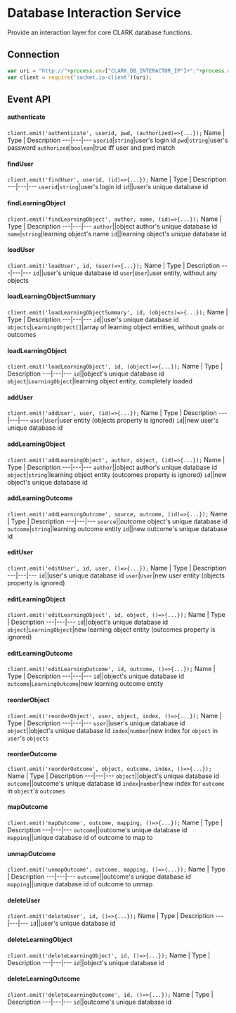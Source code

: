 # Database Interaction Service

Provide an interaction layer for core CLARK database functions.

## Connection

```javascript
var uri = "http://"+process.env["CLARK_DB_INTERACTOR_IP"]+":"+process.env["CLARK_DB_INTERACTOR_PORT"];
var client = require('socket.io-client')(uri);
```

## Event API

#### authenticate
`client.emit('authenticate', userid, pwd, (authorized)=>{...});`
Name | Type | Description
---|---|---
`userid`|`string`|user's login id
`pwd`|`string`|user's password
`authorized`|`boolean`|true iff user and pwd match

#### findUser
`client.emit('findUser', userid, (id)=>{...});`
Name | Type | Description
---|---|---
`userid`|`string`|user's login id
`id`||user's unique database id

#### findLearningObject
`client.emit('findLearningObject', author, name, (id)=>{...});`
Name | Type | Description
---|---|---
`author`||object author's unique database id
`name`|`string`|learning object's name
`id`||learning object's unique database id

#### loadUser
`client.emit('loadUser', id, (user)=>{...});`
Name | Type | Description
---|---|---
`id`||user's unique database id
`user`|`User`|user entity, without any objects

#### loadLearningObjectSummary
`client.emit('loadLearningObjectSummary', id, (objects)=>{...});`
Name | Type | Description
---|---|---
`id`||user's unique database id
`objects`|`LearningObject[]`|array of learning object entities, without goals or outcomes

#### loadLearningObject
`client.emit('loadLearningObject', id, (object)=>{...});`
Name | Type | Description
---|---|---
`id`||object's unique database id
`object`|`LearningObject`|learning object entity, completely loaded

#### addUser
`client.emit('addUser', user, (id)=>{...});`
Name | Type | Description
---|---|---
`user`|`User`|user entity (objects property is ignored)
`id`||new user's unique database id

#### addLearningObject
`client.emit('addLearningObject', author, object, (id)=>{...});`
Name | Type | Description
---|---|---
`author`||object author's unique database id
`object`|`string`|learning object entity (outcomes property is ignored)
`id`||new object's unique database id

#### addLearningOutcome
`client.emit('addLearningOutcome', source, outcome, (id)=>{...});`
Name | Type | Description
---|---|---
`source`||outcome object's unique database id
`outcome`|`string`|learning outcome entity
`id`||new outcome's unique database id

#### editUser
`client.emit('editUser', id, user, ()=>{...});`
Name | Type | Description
---|---|---
`id`||user's unique database id
`user`|`User`|new user entity (objects property is ignored)

#### editLearningObject
`client.emit('editLearningObject', id, object, ()=>{...});`
Name | Type | Description
---|---|---
`id`||object's unique database id
`object`|`LearningObject`|new learning object entity (outcomes property is ignored)

#### editLearningOutcome
`client.emit('editLearningOutcome', id, outcome, ()=>{...});`
Name | Type | Description
---|---|---
`id`||object's unique database id
`outcome`|`LearningOutcome`|new learning outcome entity

#### reorderObject
`client.emit('reorderObject', user, object, index, ()=>{...});`
Name | Type | Description
---|---|---
`user`||user's unique database id
`object`||object's unique database id
`index`|`number`|new index for `object` in `user`'s `objects`

#### reorderOutcome
`client.emit('reorderOutcome', object, outcome, index, ()=>{...});`
Name | Type | Description
---|---|---
`object`||object's unique database id
`outcome`||outcome's unique database id
`index`|`number`|new index for `outcome` in `object`'s `outcomes`

#### mapOutcome
`client.emit('mapOutcome', outcome, mapping, ()=>{...});`
Name | Type | Description
---|---|---
`outcome`||outcome's unique database id
`mapping`||unique database id of outcome to map to

#### unmapOutcome
`client.emit('unmapOutcome', outcome, mapping, ()=>{...});`
Name | Type | Description
---|---|---
`outcome`||outcome's unique database id
`mapping`||unique database id of outcome to unmap

#### deleteUser
`client.emit('deleteUser', id, ()=>{...});`
Name | Type | Description
---|---|---
`id`||user's unique database id

#### deleteLearningObject
`client.emit('deleteLearningObject', id, ()=>{...});`
Name | Type | Description
---|---|---
`id`||object's unique database id

#### deleteLearningOutcome
`client.emit('deleteLearningOutcome', id, ()=>{...});`
Name | Type | Description
---|---|---
`id`||outcome's unique database id